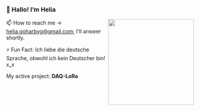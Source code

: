 ### 👋 Hallo! I’m Helia
<img align='right' src="https://media.giphy.com/media/ieyl9zmCjO4b4t6qoY/giphy.gif" width="230">


📫 How to reach me -> helia.goharbvg@gmail.com, I'll answer shortly.

⚡ Fun Fact: Ich liebe die deutsche Sprache, obwohl ich kein Deutscher bin! x_x

My active project: <b> DAQ-LoRa </b>

